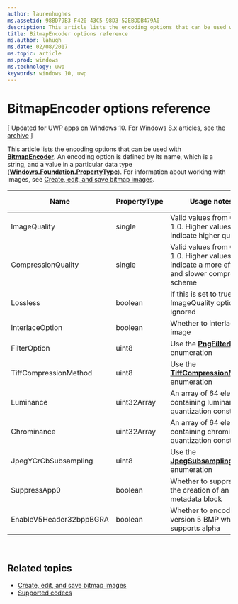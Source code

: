 ---author: laurenhughesms.assetid: 98BD79B3-F420-43C5-98D3-52EBDDB479A0description: This article lists the encoding options that can be used with BitmapEncoder.title: BitmapEncoder options referencems.author: lahughms.date: 02/08/2017ms.topic: articlems.prod: windowsms.technology: uwpkeywords: windows 10, uwp---# BitmapEncoder options reference\[ Updated for UWP apps on Windows 10. For Windows 8.x articles, see the [archive](http://go.microsoft.com/fwlink/p/?linkid=619132) \]This article lists the encoding options that can be used with [**BitmapEncoder**](https://msdn.microsoft.com/library/windows/apps/br226206). An encoding option is defined by its name, which is a string, and a value in a particular data type ([**Windows.Foundation.PropertyType**](https://msdn.microsoft.com/library/windows/apps/br225871)). For information about working with images, see [Create, edit, and save bitmap images](imaging.md).| Name                    | PropertyType | Usage notes                                                                                        | Valid formats ||-------------------------|--------------|----------------------------------------------------------------------------------------------------|---------------|| ImageQuality            | single       | Valid values from 0 to 1.0. Higher values indicate higher quality                                 | JPEG, JPEG-XR || CompressionQuality      | single       | Valid values from 0 to 1.0. Higher values indicate a more efficient and slower compression scheme | TIFF          || Lossless                | boolean      | If this is set to true, the ImageQuality option is ignored                                        | JPEG-XR       || InterlaceOption         | boolean      | Whether to interlace the image                                                                    | PNG           || FilterOption            | uint8        | Use the [**PngFilterMode**](https://msdn.microsoft.com/library/windows/apps/br226389) enumeration                                | PNG           || TiffCompressionMethod   | uint8        | Use the [**TiffCompressionMode**](https://msdn.microsoft.com/library/windows/apps/br226399) enumeration                    | TIFF          || Luminance               | uint32Array  | An array of 64 elements containing luminance quantization constants                               | JPEG          || Chrominance             | uint32Array  | An array of 64 elements containing chrominance quantization constants                             | JPEG          || JpegYCrCbSubsampling    | uint8        | Use the [**JpegSubsamplingMode**](https://msdn.microsoft.com/library/windows/apps/br226386) enumeration                    | JPEG          || SuppressApp0            | boolean      | Whether to suppress the creation of an App0 metadata block                                        | JPEG          || EnableV5Header32bppBGRA | boolean      | Whether to encode to a version 5 BMP which supports alpha                                         | BMP           | ## Related topics* [Create, edit, and save bitmap images](imaging.md)* [Supported codecs](supported-codecs.md) 
